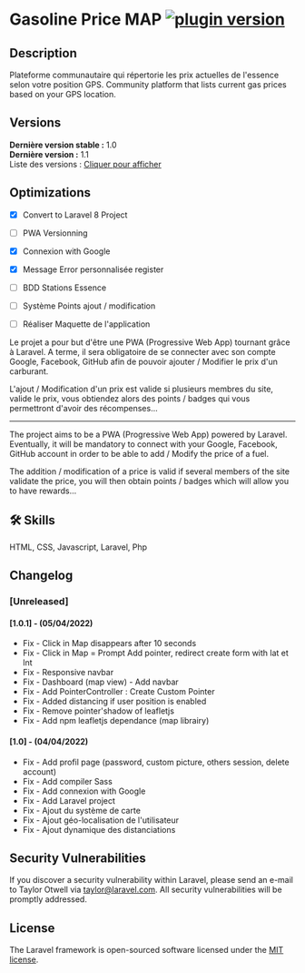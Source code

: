 # Gasoline Price MAP  [![plugin version](https://img.shields.io/badge/version-v1.1-color.svg)](https://github.com/Loubal70/gasoline-price-map/releases/latest)

## Description

Plateforme communautaire qui répertorie les prix actuelles de l'essence selon votre position GPS.
Community platform that lists current gas prices based on your GPS location.

## Versions

**Dernière version stable :** 1.0 <br>
**Dernière version :** 1.1<br>
Liste des versions : [Cliquer pour afficher](https://github.com/Loubal70/gasoline-price-map/tags)


## Optimizations

- [x] Convert to Laravel 8 Project
- [ ] PWA Versionning
- [x] Connexion with Google
- [x] Message Error personnalisée register
- [ ] BDD Stations Essence
- [ ] Système Points ajout / modification

- [ ] Réaliser Maquette de l'application

Le projet a pour but d'être une PWA (Progressive Web App) tournant grâce à Laravel. A terme, il sera obligatoire de se connecter avec son compte Google, Facebook, GitHub afin de pouvoir ajouter / Modifier le prix d'un carburant. 

L'ajout / Modification d'un prix est valide si plusieurs membres du site, valide le prix, vous obtiendez alors des points / badges qui vous permettront d'avoir des récompenses...

---

The project aims to be a PWA (Progressive Web App) powered by Laravel. Eventually, it will be mandatory to connect with your Google, Facebook, GitHub account in order to be able to add / Modify the price of a fuel.

The addition / modification of a price is valid if several members of the site validate the price, you will then obtain points / badges which will allow you to have rewards...


## 🛠 Skills
HTML, CSS, Javascript, Laravel, Php

## Changelog

### [Unreleased]

#### [1.0.1] - (05/04/2022)

* Fix - Click in Map disappears after 10 seconds
* Fix - Click in Map = Prompt Add pointer, redirect create form with lat et lnt
* Fix - Responsive navbar
* Fix - Dashboard (map view) - Add navbar
* Fix - Add PointerController : Create Custom Pointer
* Fix - Added distancing if user position is enabled
* Fix - Remove pointer'shadow of leafletjs
* Fix - Add npm leafletjs dependance (map librairy)

#### [1.0] - (04/04/2022)

* Fix - Add profil page (password, custom picture, others session, delete account)
* Fix - Add compiler Sass
* Fix - Add connexion with Google
* Fix - Add Laravel project
* Fix - Ajout du système de carte
* Fix - Ajout géo-localisation de l'utilisateur
* Fix - Ajout dynamique des distanciations



## Security Vulnerabilities

If you discover a security vulnerability within Laravel, please send an e-mail to Taylor Otwell via [taylor@laravel.com](mailto:taylor@laravel.com). All security vulnerabilities will be promptly addressed.

## License

The Laravel framework is open-sourced software licensed under the [MIT license](https://opensource.org/licenses/MIT).
